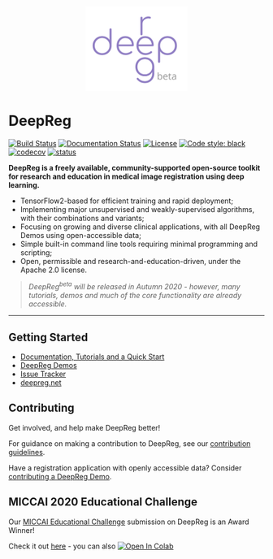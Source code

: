 <p align="center">
	<img src="https://raw.githubusercontent.com/DeepRegNet/DeepReg/main/docs/asset/deepreg_logo_purple_beta.svg" alt="deepreg_logo" title="DeepReg" width="200" />
</p>

# DeepReg

[![Build Status](https://travis-ci.org/DeepRegNet/DeepReg.svg?branch=main)](https://travis-ci.org/DeepRegNet/DeepReg)
[![Documentation Status](https://readthedocs.org/projects/deepreg/badge/?version=latest)](https://deepreg.readthedocs.io/en/latest/?badge=latest)
[![License](https://img.shields.io/badge/License-Apache%202.0-blue.svg)](https://opensource.org/licenses/Apache-2.0)
[![Code style: black](https://img.shields.io/badge/code%20style-black-000000.svg)](https://github.com/psf/black)
[![codecov](https://codecov.io/gh/DeepRegNet/DeepReg/branch/main/graph/badge.svg)](https://codecov.io/gh/DeepRegNet/DeepReg)
[![status](https://joss.theoj.org/papers/7e6de472bc82a70d7618e23f618960b3/status.svg)](https://joss.theoj.org/papers/7e6de472bc82a70d7618e23f618960b3)

**DeepReg is a freely available, community-supported open-source toolkit for research
and education in medical image registration using deep learning.**

- TensorFlow2-based for efficient training and rapid deployment;
- Implementing major unsupervised and weakly-supervised algorithms, with their
  combinations and variants;
- Focusing on growing and diverse clinical applications, with all DeepReg Demos using
  open-accessible data;
- Simple built-in command line tools requiring minimal programming and scripting;
- Open, permissible and research-and-education-driven, under the Apache 2.0 license.

> _DeepReg<sup>beta</sup> will be released in Autumn 2020 - however, many tutorials,
> demos and much of the core functionality are already accessible._

---

## Getting Started

- [Documentation, Tutorials and a Quick Start](https://deepreg.readthedocs.io/)
- [DeepReg Demos](https://deepreg.readthedocs.io/en/latest/demo/introduction.html)
- [Issue Tracker](https://github.com/DeepRegNet/DeepReg/issues/new/choose)
- [deepreg.net](http://deepreg.net/)

## Contributing

Get involved, and help make DeepReg better!

For guidance on making a contribution to DeepReg, see our
[contribution guidelines](https://deepreg.readthedocs.io/en/latest/contributing/code.html).

Have a registration application with openly accessible data? Consider
[contributing a DeepReg Demo](https://deepreg.readthedocs.io/en/latest/contributing/demo.html).

## MICCAI 2020 Educational Challenge

Our [MICCAI Educational Challenge](https://miccai-sb.github.io/materials.html) submission on DeepReg is an Award Winner!

Check it out [here](https://github.com/DeepRegNet/DeepReg/blob/main/docs/Intro_to_Medical_Image_Registration.ipynb) - you can also [![Open In Colab](https://colab.research.google.com/assets/colab-badge.svg)](https://colab.research.google.com/github/DeepRegNet/DeepReg/blob/main/docs/Intro_to_Medical_Image_Registration.ipynb)
